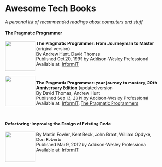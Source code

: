 Awesome Tech Books
==================

_A personal list of recommended readings about computers and stuff_

#### The Pragmatic Programmer

<img src="https://www.informit.com/ShowCover.aspx?isbn=9780321770554&type=f" align="left" width="100">

   **The Pragmatic Programmer: From Journeyman to Master** (original version)  
   By Andrew Hunt, David Thomas  
   Published Oct 20, 1999 by Addison-Wesley Professional  
   Available at: [InformIT](https://www.informit.com/store/pragmatic-programmer-from-journeyman-to-master-9780321770554)
   
   <br clear="left">
   
   <img src="https://www.informit.com/ShowCover.aspx?isbn=9780135957059&type=f" align="left" width="100">
   
   **The Pragmatic Programmer: your journey to mastery, 20th Anniversary Edition** (updated version)  
   By David Thomas, Andrew Hunt  
   Published Sep 13, 2019 by Addison-Wesley Professional  
   Available at: [InformIT](https://www.informit.com/store/pragmatic-programmer-your-journey-to-mastery-20th-anniversary-9780135957059),
   [The Pragmatic Programmers](https://pragprog.com/titles/tpp20/the-pragmatic-programmer-20th-anniversary-edition/)

   <br clear="left">

#### Refactoring: Improving the Design of Existing Code
  
  <img src="https://www.informit.com/ShowCover.aspx?isbn=9780133065275&type=f" align="left" width="100">
  
  By Martin Fowler, Kent Beck, John Brant, William Opdyke, Don Roberts  
  Published Mar 9, 2012 by Addison-Wesley Professional  
  Available at: [InformIT](https://www.informit.com/store/refactoring-improving-the-design-of-existing-code-9780133065275)
  
  <br clear="left">

